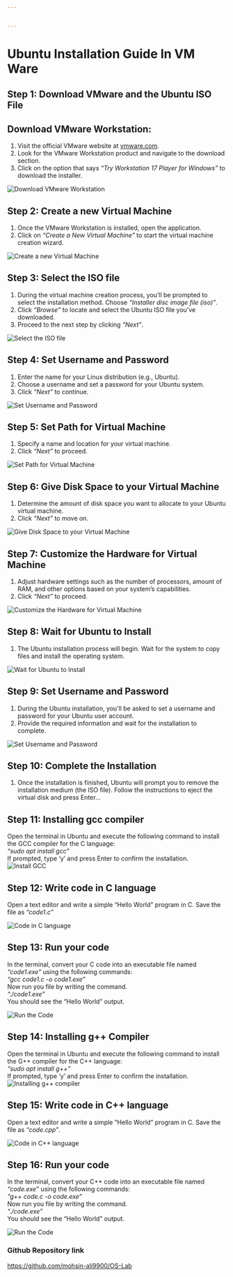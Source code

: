 ```yaml
---


---
```


<h1 id="ubuntu-installation-guide-in-vm-ware">Ubuntu Installation Guide In VM Ware</h1>
<h2 id="step-1-download-vmware-and-the-ubuntu-iso-file">Step 1: Download VMware and the Ubuntu ISO File</h2>
<h2 id="download-vmware-workstation">Download VMware Workstation:</h2>
<ol>
<li>Visit the official VMware website at  <a href="https://www.vmware.com/">vmware.com</a>.</li>
<li>Look for the VMware Workstation product and navigate to the download section.</li>
<li>Click on the option that says  <em>“Try Workstation 17 Player for Windows”</em>  to download the installer.</li>
</ol>
<p><img src="images/1.png" alt="Download VMware Workstation"></p>
<h2 id="step-2-create-a-new-virtual-machine">Step 2: Create a new Virtual Machine</h2>
<ol>
<li>Once the VMware Workstation is installed, open the application.</li>
<li>Click on  <em>“Create a New Virtual Machine”</em>  to start the virtual machine creation wizard.</li>
</ol>
<p><img src="images/2.png" alt="Create a new Virtual Machine"></p>
<h2 id="step-3-select-the-iso-file">Step 3: Select the ISO file</h2>
<ol>
<li>During the virtual machine creation process, you’ll be prompted to select the installation method. Choose  <em>“Installer disc image file (iso)”</em>.</li>
<li>Click  <em>“Browse”</em>  to locate and select the Ubuntu ISO file you’ve downloaded.</li>
<li>Proceed to the next step by clicking  <em>“Next”</em>.</li>
</ol>
<p><img src="images/3.png" alt="Select the ISO file"></p>
<h2 id="step-4-set-username-and-password">Step 4: Set Username and Password</h2>
<ol>
<li>Enter the name for your Linux distribution (e.g., Ubuntu).</li>
<li>Choose a username and set a password for your Ubuntu system.</li>
<li>Click  <em>“Next”</em>  to continue.</li>
</ol>
<p><img src="images/4.png" alt="Set Username and Password"></p>
<h2 id="step-5-set-path-for-virtual-machine">Step 5: Set Path for Virtual Machine</h2>
<ol>
<li>Specify a name and location for your virtual machine.</li>
<li>Click  <em>“Next”</em>  to proceed.</li>
</ol>
<p><img src="images/5.png" alt="Set Path for Virtual Machine"></p>
<h2 id="step-6-give-disk-space-to-your-virtual-machine">Step 6: Give Disk Space to your Virtual Machine</h2>
<ol>
<li>Determine the amount of disk space you want to allocate to your Ubuntu virtual machine.</li>
<li>Click  <em>“Next”</em>  to move on.</li>
</ol>
<p><img src="images/6.png" alt="Give Disk Space to your Virtual Machine"></p>
<h2 id="step-7-customize-the-hardware-for-virtual-machine">Step 7: Customize the Hardware for Virtual Machine</h2>
<ol>
<li>Adjust hardware settings such as the number of processors, amount of RAM, and other options based on your system’s capabilities.</li>
<li>Click  <em>“Next”</em>  to proceed.</li>
</ol>
<p><img src="images/7.png" alt="Customize the Hardware for Virtual Machine"></p>
<h2 id="step-8-wait-for-ubuntu-to-install">Step 8: Wait for Ubuntu to Install</h2>
<ol>
<li>The Ubuntu installation process will begin. Wait for the system to copy files and install the operating system.</li>
</ol>
<p><img src="images/8.png" alt="Wait for Ubuntu to Install"></p>
<h2 id="step-9-set-username-and-password">Step 9: Set Username and Password</h2>
<ol>
<li>During the Ubuntu installation, you’ll be asked to set a username and password for your Ubuntu user account.</li>
<li>Provide the required information and wait for the installation to complete.</li>
</ol>
<p><img src="images/9.png" alt="Set Username and Password"></p>
<h2 id="step-10-complete-the-installation">Step 10: Complete the Installation</h2>
<ol>
<li>Once the installation is finished, Ubuntu will prompt you to remove the installation medium (the ISO file). Follow the instructions to eject the virtual disk and press Enter…</li>
</ol>
<h2 id="step-11-installing-gcc-compiler">Step 11: Installing gcc compiler</h2>
<p>Open the terminal in Ubuntu and execute the following command to install the GCC compiler for the C language:<br>
<em>“sudo apt install gcc”</em><br>
If prompted, type ‘y’ and press Enter to confirm the installation.<br>
<img src="Compiler/1.jpg" alt="Install GCC"></p>
<h2 id="step-12-write-code-in-c-language">Step 12: Write code in C language</h2>
<p>Open a text editor and write a simple “Hello World” program in C. Save the file as  <em>“code1.c”</em></p>
<p><img src="Compiler/2.jpg" alt="Code in C language"></p>
<h2 id="step-13-run-your-code">Step 13: Run your code</h2>
<p>In the terminal, convert your C code into an executable file named  <em>“code1.exe”</em>  using the following commands:<br>
<em>“gcc code1.c -o code1.exe”</em><br>
Now run you file by writing the command.<br>
<em>“./code1.exe”</em><br>
You should see the “Hello World” output.</p>
<p><img src="Compiler/3.jpg" alt="Run the Code"></p>
<h2 id="step-14-installing-g-compiler">Step 14: Installing g++ Compiler</h2>
<p>Open the terminal in Ubuntu and execute the following command to install the G++ compiler for the C++ language:<br>
<em>“sudo apt install g++”</em><br>
If prompted, type ‘y’ and press Enter to confirm the installation.<br>
<img src="Compiler/4.jpg" alt="Installing g++ compiler"></p>
<h2 id="step-15-write-code-in-c-language">Step 15: Write code in C++ language</h2>
<p>Open a text editor and write a simple “Hello World” program in C. Save the file as  <em>“code.cpp”</em>.</p>
<p><img src="Compiler/5.jpg" alt="Code in C++ language"></p>
<h2 id="step-16-run-your-code">Step 16: Run your code</h2>
<p>In the terminal, convert your C++ code into an executable file named  <em>“code.exe”</em>  using the following commands:<br>
<em>“g++ code.c -o code.exe”</em><br>
Now run you file by writing the command.<br>
<em>“./code.exe”</em><br>
You should see the “Hello World” output.</p>
<p><img src="Compiler/6.jpg" alt="Run the Code"></p>
<h3 id="github-repository-link">Github Repository link</h3>
<p><a href="https://github.com/mohsin-ali9900/OS-Lab">https://github.com/mohsin-ali9900/OS-Lab</a></p>

